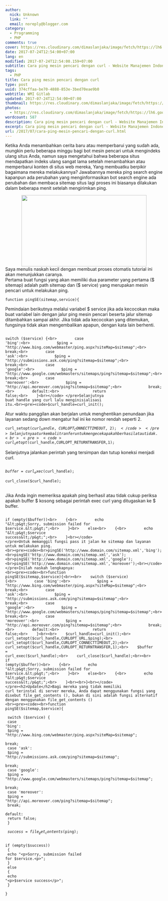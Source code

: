 ```yaml
---
author:
  nick: Unknown
  link: ""
  email: noreply@blogger.com
category:
  - Programming
  - PHP
comments: true
cover: https://res.cloudinary.com/dimaslanjaka/image/fetch/https://lh6.googleusercontent.com/proxy/tYpoSEj-W-8XcUJyBsi4Tq7Q8AaMtVNwK9CTgxcg1ZbZ0u5lHPzUcRDhOo6VJKysWUEe768ddx0ckD0uobENOvlY1GdhblF6n_NvZDSk3EaJecDY6XiWVSiz65Pe2tKGr0oo9Wgf12ea98aNcA55vNFXbYQKLLcdvyQ8YOEZotzbww=w350-h200-nc
date: 2017-07-24T12:54:00+07:00
lang: en
modified: 2017-07-24T12:54:00.159+07:00
subtitle: Cara ping mesin pencari dengan curl - Website Manajemen Indonesia
tags:
  - PHP
title: Cara ping mesin pencari dengan curl
type: post
uuid: 374cffaa-be70-4888-853e-3bed70eae9b0
webtitle: WMI Gitlab
updated: 2017-07-24T12:54:00+07:00
thumbnail: https://res.cloudinary.com/dimaslanjaka/image/fetch/https://lh6.googleusercontent.com/proxy/tYpoSEj-W-8XcUJyBsi4Tq7Q8AaMtVNwK9CTgxcg1ZbZ0u5lHPzUcRDhOo6VJKysWUEe768ddx0ckD0uobENOvlY1GdhblF6n_NvZDSk3EaJecDY6XiWVSiz65Pe2tKGr0oo9Wgf12ea98aNcA55vNFXbYQKLLcdvyQ8YOEZotzbww=w350-h200-nc
photos:
  - https://res.cloudinary.com/dimaslanjaka/image/fetch/https://lh6.googleusercontent.com/proxy/tYpoSEj-W-8XcUJyBsi4Tq7Q8AaMtVNwK9CTgxcg1ZbZ0u5lHPzUcRDhOo6VJKysWUEe768ddx0ckD0uobENOvlY1GdhblF6n_NvZDSk3EaJecDY6XiWVSiz65Pe2tKGr0oo9Wgf12ea98aNcA55vNFXbYQKLLcdvyQ8YOEZotzbww=w350-h200-nc
wordcount: 587
description: Cara ping mesin pencari dengan curl - Website Manajemen Indonesia
excerpt: Cara ping mesin pencari dengan curl - Website Manajemen Indonesia
url: /2017/07/cara-ping-mesin-pencari-dengan-curl.html
---
```


Ketika Anda menambahkan cerita baru atau memperbarui yang sudah ada, mungkin perlu beberapa minggu bagi bot mesin pencari untuk mengindeks ulang situs Anda, namun saya mengetahui bahwa beberapa situs mendapatkan indeks ulang sangat lama setelah menambahkan atau memperbarui konten di situs web mereka, Yang membuatku berpikir bagaimana mereka melakukannya? Jawabannya mereka ping search engine kapanpun ada perubahan yang menginformasikan bot search engine ada perubahan dan membaca sitemap situs lagi proses ini biasanya dilakukan dalam beberapa menit setelah mengirimkan ping.<br><div class="separator" style="clear: both; text-align: center;"><a href="https://res.cloudinary.com/dimaslanjaka/image/fetch/https://lh6.googleusercontent.com/proxy/tYpoSEj-W-8XcUJyBsi4Tq7Q8AaMtVNwK9CTgxcg1ZbZ0u5lHPzUcRDhOo6VJKysWUEe768ddx0ckD0uobENOvlY1GdhblF6n_NvZDSk3EaJecDY6XiWVSiz65Pe2tKGr0oo9Wgf12ea98aNcA55vNFXbYQKLLcdvyQ8YOEZotzbww=w350-h200-nc" imageanchor="1" style="margin-left: 1em; margin-right: 1em;" rel="noopener noreferer nofollow"><img border="0" data-original-height="200" data-original-width="350" height="227" src="https://res.cloudinary.com/dimaslanjaka/image/fetch/https://lh6.googleusercontent.com/proxy/tYpoSEj-W-8XcUJyBsi4Tq7Q8AaMtVNwK9CTgxcg1ZbZ0u5lHPzUcRDhOo6VJKysWUEe768ddx0ckD0uobENOvlY1GdhblF6n_NvZDSk3EaJecDY6XiWVSiz65Pe2tKGr0oo9Wgf12ea98aNcA55vNFXbYQKLLcdvyQ8YOEZotzbww=w350-h200-nc" width="400"></a></div>Saya menulis naskah kecil dengan membuat proses otomatis tutorial ini akan menunjukkan caranya.<br>Pertama buat fungsi yang akan memiliki dua parameter yang pertama ($ sitemap) adalah path sitemap dan ($ service) yang merupakan mesin pencari untuk melakukan ping.<br><pre><code>function pingSE($sitemap,$service){</code> </pre>Pemindaian berikutnya melalui variabel $ service jika ada kecocokan maka buat variabel lain dengan jalur ping mesin pencari beserta jalur sitemap ditambahkan sampai akhir. Jika tidak ada kecocokan yang ditemukan, fungsinya tidak akan mengembalikan apapun, dengan kata lain berhenti.<br><pre><code><br>switch ($service) {<br>        case 'bing':<br>            $ping = "http://www.bing.com/webmaster/ping.aspx?siteMap=$sitemap";<br>            break;<br>        case 'ask':<br>            $ping = "http://submissions.ask.com/ping?sitemap=$sitemap";<br>            break;<br>        case 'google':<br>            $ping = "http://www.google.com/webmasters/sitemaps/ping?sitemap=$sitemap";<br>            break;<br>        case 'moreover':<br>            $ping = "http://api.moreover.com/ping?sitemap=$sitemap";<br>            break;<br>        default:<br>               return false;<br>    }<br></code> </pre>Selanjutnya buat handle yang curl lalu menginisialisasi itu.<br><pre><code>$curl_handle=curl_init();</code> </pre>Atur waktu panggilan akan berjalan untuk menghentikan penundaan jika layanan sedang down mengatur hal ini ke nomor rendah seperti 2.<br><pre><code>curl_setopt($curl_handle,CURLOPT_CONNECTTIMEOUT,2);</code> </pre>Selanjutnya atur kembali tranfer untuk mengecek apakah berhasil atau tidak.<br><pre><code>curl_setopt($curl_handle,CURLOPT_RETURNTRANSFER,1);</code> </pre>Selanjutnya jalankan perintah yang tersimpan dan tutup koneksi menjadi curl.<br><pre><code><br>$buffer = curl_exec($curl_handle);<br>    curl_close($curl_handle);<br></code> </pre>Jika Anda ingin memeriksa apakah ping berhasil atau tidak cukup periksa apakah buffer $ kosong sebagai perintah exec curl yang ditugaskan ke $ buffer.<br><div><div><pre><code> <br>if (empty($buffer))<br>    {<br>        echo "&lt;p&gt;Sorry, submission failed for $service.&lt;p&gt;";<br>    }<br>    else<br>    {<br>        echo "&lt;p&gt;$service success&lt;/p&gt;";<br>    }<br></code> </pre>Untuk memanggil fungsi pass it jalan ke sitemap dan layanan untuk melakukan ping. <br><pre><code><br>pingSE('http://www.domain.com/sitemap.xml','bing');<br>pingSE('http://www.domain.com/sitemap.xml','ask');<br>pingSE('http://www.domain.com/sitemap.xml','google');<br>pingSE('http://www.domain.com/sitemap.xml','moreover');<br></code> </pre>Inilah naskah lengkapnya: <br><pre><code><br>function pingSE($sitemap,$service){<br><br>    switch ($service) {<br>        case 'bing':<br>            $ping = "http://www.bing.com/webmaster/ping.aspx?siteMap=$sitemap";<br>            break;<br>        case 'ask':<br>            $ping = "http://submissions.ask.com/ping?sitemap=$sitemap";<br>            break;<br>        case 'google':<br>            $ping = "http://www.google.com/webmasters/sitemaps/ping?sitemap=$sitemap";<br>            break;<br>        case 'moreover':<br>            $ping = "http://api.moreover.com/ping?sitemap=$sitemap";<br>            break;<br>        default:<br>               return false;<br>    }<br><br>    $curl_handle=curl_init();<br>    curl_setopt($curl_handle,CURLOPT_URL,$ping);<br>    curl_setopt($curl_handle,CURLOPT_CONNECTTIMEOUT,2);<br>    curl_setopt($curl_handle,CURLOPT_RETURNTRANSFER,1);<br>    $buffer = curl_exec($curl_handle);<br>    curl_close($curl_handle);<br><br>    if (empty($buffer))<br>    {<br>        echo "&lt;p&gt;Sorry, submission failed for $service.&lt;p&gt;";<br>    }<br>    else<br>    {<br>        echo "&lt;p&gt;$service success&lt;/p&gt;";<br>    }<br><br>}<br></code> </pre><h2>Update</h2>Bagi mereka yang tidak memiliki curl terinstal di server mereka, Anda dapat menggunakan fungsi yang disebut file_get_contents (), bukan di sini adalah fungsi alternatif dengan menggunakan file_get_contents () <br><pre><code><br>function pingSE($sitemap,$service){<br><br>    switch ($service) {<br>        case 'bing':<br>            $ping = "http://www.bing.com/webmaster/ping.aspx?siteMap=$sitemap";<br>            break;<br>        case 'ask':<br>            $ping = "http://submissions.ask.com/ping?sitemap=$sitemap";<br>            break;<br>        case 'google':<br>            $ping = "http://www.google.com/webmasters/sitemaps/ping?sitemap=$sitemap";<br>            break;<br>        case 'moreover':<br>            $ping = "http://api.moreover.com/ping?sitemap=$sitemap";<br>            break;<br>        default:<br>               return false;<br>    }<br><br>    $success = file_get_contents($ping);<br><br>    if (empty($success))<br>    {<br>        echo "&lt;p&gt;Sorry, submission failed for $service.&lt;p&gt;";<br>    }<br>    else<br>    {<br>        echo "&lt;p&gt;$service success&lt;/p&gt;";<br>    }<br><br>}<br></code> </pre></div></div>